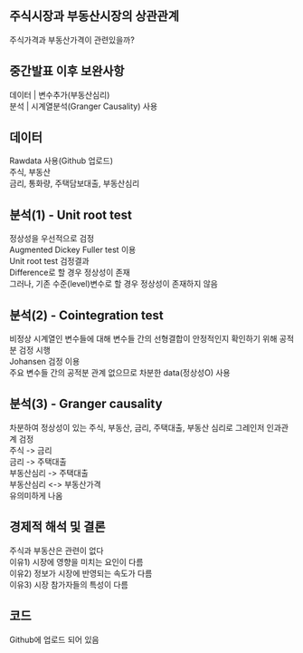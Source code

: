 
## 주식시장과 부동산시장의 상관관계
주식가격과 부동산가격이 관련있을까?

## 중간발표 이후 보완사항
데이터 | 변수추가(부동산심리)\
분석 | 시계열분석(Granger Causality) 사용

## 데이터
Rawdata 사용(Github 업로드)\
주식, 부동산\
금리, 통화량, 주택담보대출, 부동산심리

## 분석(1) - Unit root test
정상성을 우선적으로 검정\
Augmented Dickey Fuller test 이용\
Unit root test 검정결과\
Difference로 할 경우 정상성이 존재\
그러나, 기존 수준(level)변수로 할 경우 정상성이 존재하지 않음

## 분석(2) - Cointegration test
비정상 시계열인 변수들에 대해 변수들 간의 선형결합이 안정적인지 확인하기 위해 공적분 검정 시행\
Johansen 검정 이용\
주요 변수들 간의 공적분 관계 없으므로 차분한 data(정상성O) 사용

## 분석(3) - Granger causality
차분하여 정상성이 있는 주식, 부동산, 금리, 주택대출, 부동산 심리로 그레인저 인과관계 검정\
주식 -> 금리\
금리 -> 주택대출\
부동산심리 -> 주택대출\
부동산심리 <-> 부동산가격\
유의미하게 나옴

## 경제적 해석 및 결론 
주식과 부동산은 관련이 없다\
이유1) 시장에 영향을 미치는 요인이 다름\
이유2) 정보가 시장에 반영되는 속도가 다름\
이유3) 시장 참가자들의 특성이 다름

## 코드
Github에 업로드 되어 있음
